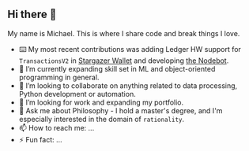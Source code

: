 ## Hi there 👋

My name is Michael. This is where I share code and break things I love.

- ⌨️ My most recent contributions was adding Ledger HW support for `TransactionsV2` in [Stargazer Wallet](https://github.com/buzzgreyday/stargazer-wallet-ledger) and developing [the Nodebot](https://github.com/buzzgreyday/hgtp-node-discord-bot).
- 🌱 I’m currently expanding skill set in ML and object-oriented programming in general.
- 👯 I’m looking to collaborate on anything related to data processing, Python development or automation.
- 🔭 I’m looking for work and expanding my portfolio.
- 💬 Ask me about Philosophy - I hold a master's degree, and I'm especially interested in the domain of `rationality`.
- 📫 How to reach me: ...
- ⚡ Fun fact: ...
